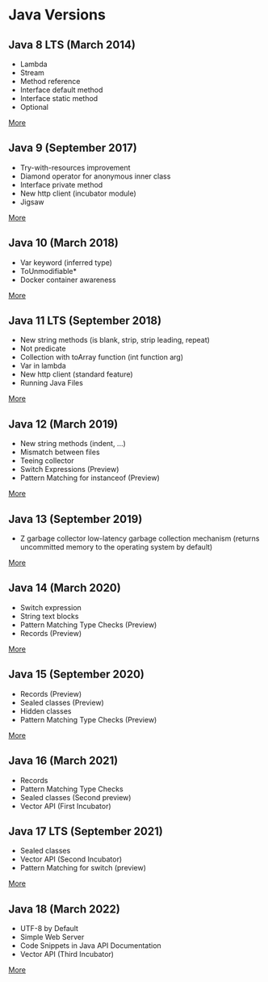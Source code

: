 # Java Versions

## Java 8 LTS (March 2014)
- Lambda
- Stream
- Method reference
- Interface default method
- Interface static method
- Optional

[More](https://www.baeldung.com/java-8-new-features)


## Java 9 (September 2017)
- Try-with-resources improvement
- Diamond operator for anonymous inner class
- Interface private method
- New http client (incubator module)
- Jigsaw

[More](https://www.baeldung.com/new-java-9)


## Java 10 (March 2018)
- Var keyword (inferred type)
- ToUnmodifiable*
- Docker container awareness

[More](https://www.baeldung.com/java-10-overview)


## Java 11 LTS (September 2018)
- New string methods (is blank, strip, strip leading, repeat)
- Not predicate
- Collection with toArray function (int function arg)
- Var in lambda
- New http client (standard feature)
- Running Java Files

[More](https://www.baeldung.com/java-11-new-features)


## Java 12 (March 2019)
- New string methods (indent, ...)
- Mismatch between files
- Teeing collector
- Switch Expressions (Preview)
- Pattern Matching for instanceof (Preview)

[More](https://www.baeldung.com/java-12-new-features)


## Java 13 (September 2019)
- Z garbage collector low-latency garbage collection mechanism (returns uncommitted memory to the operating system by default)

[More](https://www.baeldung.com/java-13-new-features)


## Java 14 (March 2020)
- Switch expression
- String text blocks
- Pattern Matching Type Checks (Preview)
- Records (Preview)

[More](https://www.baeldung.com/java-14-new-features)


## Java 15 (September 2020)
- Records (Preview)
- Sealed classes (Preview)
- Hidden classes
- Pattern Matching Type Checks (Preview)

[More](https://www.baeldung.com/java-15-new)


## Java 16 (March 2021)
- Records
- Pattern Matching Type Checks
- Sealed classes (Second preview)
- Vector API (First Incubator)


## Java 17 LTS (September 2021)
- Sealed classes
- Vector API (Second Incubator)
- Pattern Matching for switch (preview)

[More](https://medium.com/javarevisited/java-17-whats-new-removed-and-preview-in-jdk-17-62db367e62ee)


## Java 18 (March 2022)

- UTF-8 by Default
- Simple Web Server
- Code Snippets in Java API Documentation
- Vector API (Third Incubator)

[More](https://www.developer.com/java/java-18-features/)